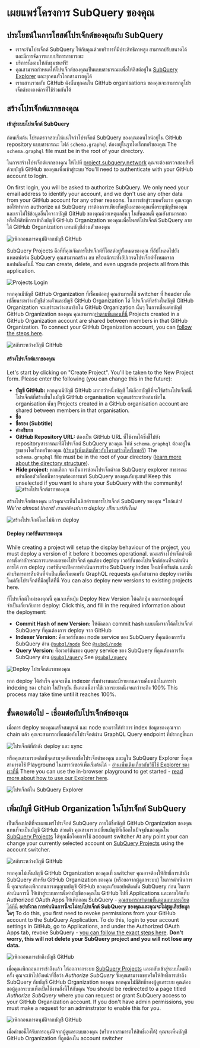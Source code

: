 # เผยแพร่โครงการ SubQuery ของคุณ

## ประโยชน์ในการโฮสต์โปรเจ็กต์ของคุณกับ SubQuery
- เราจะรันโปรเจ็กต์ SubQuery ให้กับคุณด้วยบริการที่มีประสิทธิภาพสูง สามารถปรับขนาดได้ และมีการจัดการแบบบริการสาธารณะ
- บริการนี้มอบให้กับชุมชนฟรี!
- คุณสามารถกำหนดให้โปรเจ็กต์ของคุณเป็นแบบสาธารณะเพื่อให้ลิสต์อยู่ใน [SubQuery Explorer](https://explorer.subquery.network) และทุกคนทั่วโลกสามารถดูได้
- เราผสานรวมกับ GitHub ดังนั้นทุกคนใน GitHub organisations ของคุณจะสามารถดูโปรเจ็กต์ขององค์กรที่ใช้ร่วมกันได้

## สร้างโปรเจ็กต์แรกของคุณ

#### เข้าสู่ระบบโปรเจ็กต์ SubQuery

ก่อนเริ่มต้น โปรดตรวจสอบให้แน่ใจว่าโปรเจ็กต์ SubQuery ของคุณออนไลน์อยู่ใน GitHub repository แบบสาธารณะ ไฟล์ `schema.graphql` ต้องอยู่ในรูทไดเร็กทอรีของคุณ The `schema.graphql` file must be in the root of your directory.

ในการสร้างโปรเจ็กต์แรกของคุณ ให้ไปที่ [project.subquery.network](https://project.subquery.network) คุณจะต้องตรวจสอบสิทธิ์ด้วยบัญชี GitHub ของคุณเพื่อเข้าสู่ระบบ You'll need to authenticate with your GitHub account to login.

On first login, you will be asked to authorize SubQuery. We only need your email address to identify your account, and we don't use any other data from your GitHub account for any other reasons. ในการเข้าสู่ระบบครั้งแรก คุณจะถูกขอให้ทำการ authorize แก่ SubQuery เราต้องการเพียงที่อยู่อีเมลของคุณเพื่อระบุบัญชีของคุณ และเราไม่ใช้ข้อมูลอื่นใดจากบัญชี GitHub ของคุณด้วยเหตุผลอื่นๆ ในขั้นตอนนี้ คุณยังสามารถขอหรือให้สิทธิ์การเข้าถึงบัญชี GitHub Organization ของคุณเพื่อโพสต์โปรเจ็กต์ SubQuery ภายใต้ GitHub Organization แทนบัญชีส่วนตัวของคุณ

![เพิกถอนการอนุมัติจากบัญชี GitHub](/assets/img/project_auth_request.png)

SubQuery Projects คือที่ที่คุณจัดการโปรเจ็กต์ที่โฮสต์อยู่ทั้งหมดของคุณ ที่อัปโหลดไปยังแพลตฟอร์ม SubQuery คุณสามารถสร้าง ลบ หรือแม้กระทั่งอัปเกรดโปรเจ็กต์ทั้งหมดจากแอปพลิเคชันนี้ You can create, delete, and even upgrade projects all from this application.

![Projects Login](/assets/img/projects-dashboard.png)

หากคุณมีบัญชี GitHub Organization ที่เชื่อมต่ออยู่ คุณสามารถใช้ switcher ที่ header เพื่อเปลี่ยนระหว่างบัญชีส่วนตัวและบัญชี GitHub Organization ได้ โปรเจ็กต์ที่สร้างในบัญชี GitHub Organization จะแชร์ระหว่างสมาชิกใน GitHub Organization นั้นๆ ในการเชื่อมต่อบัญชี GitHub Organization ของคุณ คุณสามารถ[ทำตามขั้นตอนที่นี่](#add-github-organization-account-to-subquery-projects) Projects created in a GitHub Organization account are shared between members in that GitHub Organization. To connect your GitHub Organization account, you can [follow the steps here](#add-github-organization-account-to-subquery-projects).

![สลับระหว่างบัญชี GitHub](/assets/img/projects-account-switcher.png)

#### สร้างโปรเจ็กต์แรกของคุณ

Let's start by clicking on "Create Project". You'll be taken to the New Project form. Please enter the following (you can change this in the future):
- **บัญชี GitHub:** หากคุณมีบัญชี GitHub มากกว่าหนึ่งบัญชี ให้เลือกบัญชีที่จะใช้สร้างโปรเจ็กต์นี้ โปรเจ็กต์ที่สร้างขึ้นในบัญชี GitHub organisation จะถูกแชร์ระหว่างสมาชิกใน organisation นั้นๆ Projects created in a GitHub organisation account are shared between members in that organisation.
- **ชื่อ**
- **ชื่อรอง (Subtitle)**
- **คำอธิบาย**
- **GitHub Repository URL:** ต้องเป็น GitHub URL ที่ใช้งานได้ซึ่งชี้ไปยัง repositoryสาธารณะที่มีโปรเจ็กต์ SubQuery ของคุณ ไฟล์ `schema.graphql` ต้องอยู่ในรูทของไดเร็กทอรีของคุณ ([เรียนรู้เพิ่มเติมเกี่ยวกับโครงสร้างไดเร็กทอรี](../create/introduction.md#directory-structure)) The `schema.graphql` file must be in the root of your directory ([learn more about the directory structure](../create/introduction.md#directory-structure)).
- **Hide project:** หากเลือก จะเป็นการซ่อนโปรเจ็กต์จาก SubQuery explorer สาธารณะ อย่าเลือกตัวเลือกนี้หากคุณต้องการแชร์ SubQuery ของคุณกับชุมชน! Keep this unselected if you want to share your SubQuery with the community! ![สร้างโปรเจ็กต์แรกของคุณ](/assets/img/projects-create.png)

สร้างโปรเจ็กต์ของคุณ แล้วคุณจะเห็นในลิสต์รายการโปรเจ็กต์ SubQuery ของคุณ *ใกล้แล้ว! *We're almost there! เราแค่ต้องทำการ deploy เป็นเวอร์ชันใหม่* </p>

![สร้างโปรเจ็กต์โดยไม่มีการ deploy](/assets/img/projects-no-deployment.png)

#### Deploy เวอร์ชันแรกของคุณ

While creating a project will setup the display behaviour of the project, you must deploy a version of it before it becomes operational. ขณะสร้างโปรเจ็กต์จะมีการตั้งค่าลักษณะการแสดงผลของโปรเจ็กต์ คุณต้อง deploy เวอร์ชันของโปรเจ็กต์ก่อนที่จะดำเนินการได้ การ deploy เวอร์ชันจะเปิดการดำเนินการสร้าง SubQuery index ใหม่เพื่อเริ่มต้น และตั้งค่าบริการการสืบค้นที่จำเป็นเพื่อเริ่มยอมรับ GraphQL requests คุณยังสามารถ deploy เวอร์ชันใหม่กับโปรเจ็กต์ที่มีอยู่ได้ที่นี่ You can also deploy new versions to existing projects here.

ที่โปรเจ็กต์ใหม่ของคุณนี้ คุณจะเห็นปุ่ม Deploy New Version ให้คลิกปุ่ม และกรอกข้อมูลที่จำเป็นเกี่ยวกับการ deploy: Click this, and fill in the required information about the deployment:
- **Commit Hash of new Version:** ให้คัดลอก commit hash แบบเต็มจากโค้ดโปรเจ็กต์ SubQuery ที่คุณต้องการ deploy จาก GitHub
- **Indexer Version:** คือเวอร์ชันของ node service ของ SubQuery ที่คุณต้องการรัน SubQuery อ่าน [`@subql/node`](https://www.npmjs.com/package/@subql/node) See [`@subql/node`](https://www.npmjs.com/package/@subql/node)
- **Query Version:** คือเวอร์ชันของ query service ของ SubQuery ที่คุณต้องการรัน SubQuery อ่าน [`@subql/query`](https://www.npmjs.com/package/@subql/query) See [`@subql/query`](https://www.npmjs.com/package/@subql/query)

![Deploy โปรเจ็กต์แรกของคุณ](https://static.subquery.network/media/projects/projects-first-deployment.png)

หาก deploy ได้สำเร็จ คุณจะเห็น indexer เริ่มทำงานและมีรายงานความคืบหน้าในการทำ indexing ของ chain ในปัจจุบัน ขั้นตอนนี้อาจใช้เวลาระยะหนึ่งจนกว่าจะถึง 100% This process may take time until it reaches 100%.

## ขั้นตอนต่อไป - เชื่อมต่อกับโปรเจ็กต์ของคุณ
เมื่อการ deploy ของคุณเสร็จสมบูรณ์ และ node ของเราได้ทำการ index ข้อมูลของคุณจาก chain แล้ว คุณจะสามารถเชื่อมต่อกับโปรเจ็กต์ผ่าน GraphQL Query endpoint ที่ปรากฎขึ้นมา

![โปรเจ็กต์ที่กำลัง deploy และ sync](/assets/img/projects-deploy-sync.png)

หรือคุณสามารถคลิกที่จุดสามจุดถัดจากชื่อโปรเจ็กต์ของคุณ และดูใน SubQuery Explorer ซึ่งคุณสามารถใช้ Playground ในเบราว์เซอร์เพื่อเริ่มต้นได้ - [อ่านเพิ่มเติมเกี่ยวกับวิธีใช้ Explorer ของเราที่นี่](../query/query.md) There you can use the in-browser playground to get started - [read more about how to use our Explorer here](../query/query.md).

![โปรเจ็กต์ใน SubQuery Explorer](/assets/img/projects-explorer.png)

## เพิ่มบัญชี GitHub Organization ในโปรเจ็กต์ SubQuery

เป็นเรื่องปกติที่จะเผยแพร่โปรเจ็กต์ SubQuery ภายใต้ชื่อบัญชี GitHub Organization ของคุณ แทนที่จะเป็นบัญชี GitHub ส่วนตัว คุณสามารถเปลี่ยนบัญชีที่เลือกในปัจจุบันของคุณใน [SubQuery Projects](https://project.subquery.network) ได้ทุกเมื่อโดยการใช้ account switcher At any point your can change your currently selected account on [SubQuery Projects](https://project.subquery.network) using the account switcher.

![สลับระหว่างบัญชี GitHub](/assets/img/projects-account-switcher.png)

หากคุณไม่เห็นบัญชี GitHub Organization ของคุณที่ switcher คุณอาจต้องให้สิทธิ์การเข้าถึง SubQuery สำหรับ GitHub Organization ของคุณ (หรือขอจากผู้ดูแลระบบ) ในการดำเนินการนี้ คุณจะต้องเพิกถอนการอนุญาตบัญชี GitHub ของคุณกับแอปพลิเคชัน SubQuery ก่อน ในการดำเนินการนี้ ให้เข้าสู่ระบบการตั้งค่าบัญชีของคุณใน GitHub ไปที่ Applications และภายใต้แท็บ Authorized OAuth Apps ให้เพิกถอน SubQuery - [คุณสามารถทำตามขั้นตอนแบบละเอียดได้ที่นี่](https://docs.github.com/en/github/authenticating-to-github/keeping-your-account-and-data-secure/reviewing-your-authorized-applications-oauth) **อย่ากังวล การดำเนินการนี้จะไม่ลบโปรเจ็กต์ SubQuery ของคุณและคุณจะไม่สูญเสียข้อมูลใดๆ** To do this, you first need to revoke permissions from your GitHub account to the SubQuery Application. To do this, login to your account settings in GitHub, go to Applications, and under the Authorized OAuth Apps tab, revoke SubQuery - [you can follow the exact steps here](https://docs.github.com/en/github/authenticating-to-github/keeping-your-account-and-data-secure/reviewing-your-authorized-applications-oauth). **Don't worry, this will not delete your SubQuery project and you will not lose any data.**

![เพิกถอนการเข้าถึงบัญชี GitHub](/assets/img/project_auth_revoke.png)

เมื่อคุณเพิกถอนการเข้าถึงแล้ว ให้ออกจากระบบ [SubQuery Projects](https://project.subquery.network) และกลับเข้าสู่ระบบใหม่อีกครั้ง คุณจะเข้าไปยังหน้าที่ชื่อว่า *Authorize SubQuery* ซึ่งคุณสามารถขอหรือให้สิทธิ์การเข้าถึง SubQuery กับบัญชี GitHub Organization ของคุณ หากคุณไม่มีสิทธิ์ของผู้ดูแลระบบ คุณต้องขอผู้ดูแลระบบเพื่อเปิดใช้งานสิ่งนี้ให้กับคุณ You should be redirected to a page titled *Authorize SubQuery* where you can request or grant SubQuery access to your GitHub Organization account. If you don't have admin permissions, you must make a request for an adminstrator to enable this for you.

![เพิกถอนการอนุมัติจากบัญชี GitHub](/assets/img/project_auth_request.png)

เมื่อคำขอนี้ได้รับการอนุมัติจากผู้ดูแลระบบของคุณ (หรือหากสามารถให้สิทธิ์เองได้) คุณจะเห็นบัญชี GitHub Organization ที่ถูกต้องใน account switcher
